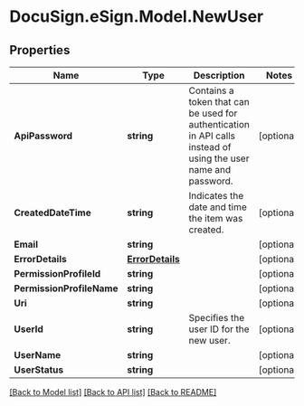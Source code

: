 # DocuSign.eSign.Model.NewUser
## Properties

Name | Type | Description | Notes
------------ | ------------- | ------------- | -------------
**ApiPassword** | **string** | Contains a token that can be used for authentication in API calls instead of using the user name and password. | [optional] 
**CreatedDateTime** | **string** | Indicates the date and time the item was created. | [optional] 
**Email** | **string** |  | [optional] 
**ErrorDetails** | [**ErrorDetails**](ErrorDetails.md) |  | [optional] 
**PermissionProfileId** | **string** |  | [optional] 
**PermissionProfileName** | **string** |  | [optional] 
**Uri** | **string** |  | [optional] 
**UserId** | **string** | Specifies the user ID for the new user. | [optional] 
**UserName** | **string** |  | [optional] 
**UserStatus** | **string** |  | [optional] 

[[Back to Model list]](../README.md#documentation-for-models) [[Back to API list]](../README.md#documentation-for-api-endpoints) [[Back to README]](../README.md)

